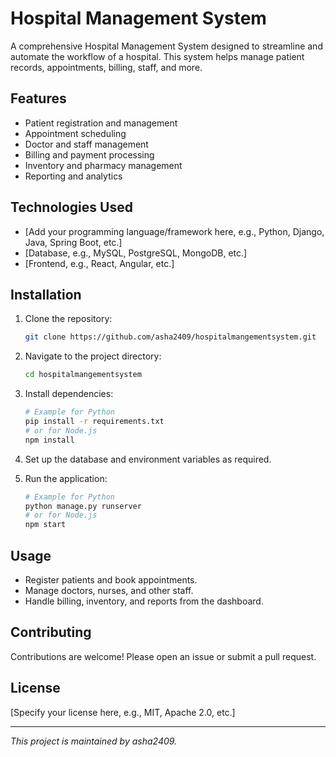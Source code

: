 # Hospital Management System

A comprehensive Hospital Management System designed to streamline and automate the workflow of a hospital. This system helps manage patient records, appointments, billing, staff, and more.

## Features

- Patient registration and management
- Appointment scheduling
- Doctor and staff management
- Billing and payment processing
- Inventory and pharmacy management
- Reporting and analytics

## Technologies Used

- [Add your programming language/framework here, e.g., Python, Django, Java, Spring Boot, etc.]
- [Database, e.g., MySQL, PostgreSQL, MongoDB, etc.]
- [Frontend, e.g., React, Angular, etc.]

## Installation

1. Clone the repository:
    ```bash
    git clone https://github.com/asha2409/hospitalmangementsystem.git
    ```
2. Navigate to the project directory:
    ```bash
    cd hospitalmangementsystem
    ```
3. Install dependencies:
    ```bash
    # Example for Python
    pip install -r requirements.txt
    # or for Node.js
    npm install
    ```
4. Set up the database and environment variables as required.

5. Run the application:
    ```bash
    # Example for Python
    python manage.py runserver
    # or for Node.js
    npm start
    ```

## Usage

- Register patients and book appointments.
- Manage doctors, nurses, and other staff.
- Handle billing, inventory, and reports from the dashboard.

## Contributing

Contributions are welcome! Please open an issue or submit a pull request.

## License

[Specify your license here, e.g., MIT, Apache 2.0, etc.]

---

*This project is maintained by asha2409.*
